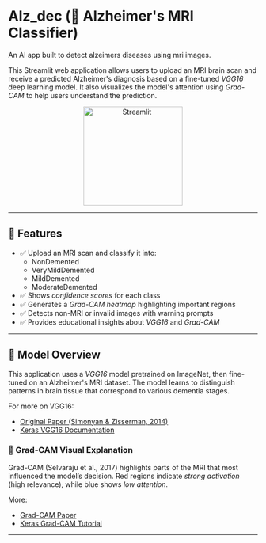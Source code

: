 # Alz_dec (🧠 Alzheimer's MRI Classifier)
An AI app built to detect alzeimers diseases using mri images.

This Streamlit web application allows users to upload an MRI brain scan and receive a predicted Alzheimer's diagnosis based on a fine-tuned *VGG16* deep learning model. It also visualizes the model's attention using *Grad-CAM* to help users understand the prediction.

<p align="center">
  <img src="https://streamlit.io/images/brand/streamlit-logo-primary-colormark-darktext.png" alt="Streamlit" width="200"/>
</p>

---

## 🚀 Features

- ✅ Upload an MRI scan and classify it into:
  - NonDemented
  - VeryMildDemented
  - MildDemented
  - ModerateDemented
- ✅ Shows *confidence scores* for each class
- ✅ Generates a *Grad-CAM heatmap* highlighting important regions
- ✅ Detects non-MRI or invalid images with warning prompts
- ✅ Provides educational insights about *VGG16* and *Grad-CAM*

---

## 🧠 Model Overview

This application uses a *VGG16* model pretrained on ImageNet, then fine-tuned on an Alzheimer's MRI dataset. The model learns to distinguish patterns in brain tissue that correspond to various dementia stages.

For more on VGG16:
- [Original Paper (Simonyan & Zisserman, 2014)](https://arxiv.org/abs/1409.1556)
- [Keras VGG16 Documentation](https://keras.io/api/applications/vgg/#vgg16-function)

### 🎯 Grad-CAM Visual Explanation

Grad-CAM (Selvaraju et al., 2017) highlights parts of the MRI that most influenced the model’s decision. Red regions indicate *strong activation* (high relevance), while blue shows *low attention*.

More:
- [Grad-CAM Paper](https://arxiv.org/abs/1610.02391)
- [Keras Grad-CAM Tutorial](https://keras.io/examples/vision/grad_cam/)

---
